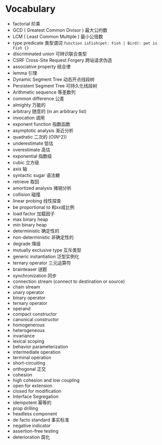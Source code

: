 # Vocabulary

* factorial 阶乘
* GCD ( Greatest Common Divisor ) 最大公约数
* LCM ( Least Common Multiple ) 最小公倍数
* type predicate 类型谓词 ```function isFish(pet: Fish | Bird): pet is Fish {}```
* discriminated union 可辨识联合类型
* CSRF Cross-Site Request Forgery 跨站请求伪造
* associative property 结合律
* lemma 引理
* Dynamic Segment Tree 动态开点线段树
* Persistent Segment Tree 可持久化线段树
* Arithmetic sequence 等差数列
* common difference 公差
* almighty 万能的
* arbitrary 随意的 (in an arbitrary list)
* invocation 调用
* exponent function 指数函数
* asymptotic analysis 渐近分析
* quadratic 二次的 (O(N^2))
* underestimate 低估
* overestimate 高估
* exponential 指数级
* cubic 立方级
* axis 轴
* syntactic sugar 语法糖
* retrieve 取回
* amortized analysis 摊销分析
* collision 碰撞
* linear probing 线性探查
* be proportional to 和xx成比例
* load factor 加载因子
* max binary heap
* min binary heap
* deterministic 确定性的
* non-deterministic 非确定性的
* degrade 降级
* mutually exclusive type 互斥类型
* generic instantiation 泛型实例化
* ternary operator 三元运算符
* brainteaser 谜题
* synchronization 同步
* connection stream (connect to destination or source)
* chain stream
* unary operator
* binary operator
* ternary operator
* operand
* compact constructor
* canonical constructor
* homogenerous
* heterogeneous
* invariance
* lexical scoping
* behavior parameterization
* intermediate operation
* terminal operation
* short-circuiting
* orthogonal 正交
* cohesion
* high cohesion and low coupling
* open for extension
* closed for modification
* Interface Segregation
* idempotent 幂等的
* prop drilling
* headless component
* de facto standard 事实标准
* negative indicator
* assertion-free testing
* deterioration 腐化

